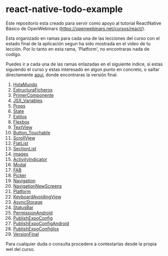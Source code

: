 # react-native-todo-example

Este repositorio esta creado para servir como apoyo al tutorial ReactNative Básico de OpenWebinars (https://openwebinars.net/cursos/react/).

Esta organizado en ramas para cada una de las lecciones del curso con el estado final de la aplicación segun ha sido mostrada en el vídeo de tu lección. Por lo tanto en esta rama, 'Platform', no encontraras nada de codigo.

Puedes ir a cada una de las ramas enlazadas en el siguiente indice, si estas siguiendo el curso y estas interesado en algun punto en concreto, o saltar directamente [aquí](https://github.com/ajimenezdev/react-native-todo-example/tree/VersionFinal), donde encontraras la versión final.

1. [HolaMundo](https://github.com/ajimenezdev/react-native-todo-example/tree/HolaMundo)
2. [EstructuraFicheros](https://github.com/ajimenezdev/react-native-todo-example/tree/EstructuraFicheros)
3. [PrimerComponente](https://github.com/ajimenezdev/react-native-todo-example/tree/PrimerComponente)
4. [JSX_Variables](https://github.com/ajimenezdev/react-native-todo-example/tree/JSX_Variables)
5. [Props](https://github.com/ajimenezdev/react-native-todo-example/tree/Props)
6. [State](https://github.com/ajimenezdev/react-native-todo-example/tree/State)
7. [Estilos](https://github.com/ajimenezdev/react-native-todo-example/tree/Estilos)
8. [Flexbox](https://github.com/ajimenezdev/react-native-todo-example/tree/Flexbox)
9. [TextView](https://github.com/ajimenezdev/react-native-todo-example/tree/TextView)
10. [Button_Touchable](https://github.com/ajimenezdev/react-native-todo-example/tree/Button_Touchable)
11. [ScrollView](https://github.com/ajimenezdev/react-native-todo-example/tree/ScrollView)
12. [FlatList](https://github.com/ajimenezdev/react-native-todo-example/tree/FlatList)
13. [SectionList](https://github.com/ajimenezdev/react-native-todo-example/tree/SectionList)
14. [images](https://github.com/ajimenezdev/react-native-todo-example/tree/images)
15. [ActivityIndicator](https://github.com/ajimenezdev/react-native-todo-example/tree/ActivityIndicator)
16. [Modal](https://github.com/ajimenezdev/react-native-todo-example/tree/Modal)
17. [FAB](https://github.com/ajimenezdev/react-native-todo-example/tree/FAB)
18. [Picker](https://github.com/ajimenezdev/react-native-todo-example/tree/Picker)
19. [Navigation](https://github.com/ajimenezdev/react-native-todo-example/tree/Navigation)
20. [NavigationNewScreens](https://github.com/ajimenezdev/react-native-todo-example/tree/NavigationNewScreens)
21. [Platform](https://github.com/ajimenezdev/react-native-todo-example/tree/Platform)
22. [KeyboardAvoidingView](https://github.com/ajimenezdev/react-native-todo-example/tree/KeyboardAvoidingView)
23. [AsyncStorage](https://github.com/ajimenezdev/react-native-todo-example/tree/AsyncStorage)
24. [StatusBar](https://github.com/ajimenezdev/react-native-todo-example/tree/StatusBar)
25. [PermissionAndroid](https://github.com/ajimenezdev/react-native-todo-example/tree/PermissionAndroid)
26. [PublishExpoConfig](https://github.com/ajimenezdev/react-native-todo-example/tree/PublishExpoConfig)
27. [PublishExpoConfigAndroid](https://github.com/ajimenezdev/react-native-todo-example/tree/PublishExpoConfig)
28. [PublishExpoConfigIos](https://github.com/ajimenezdev/react-native-todo-example/tree/PublishExpoConfigIos)
29. [VersionFinal](https://github.com/ajimenezdev/react-native-todo-example/tree/VersionFinal)

Para cualquier duda o consulta procedere a contestarlas desde la propia wel del curso.
